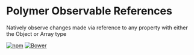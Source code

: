 # Polymer Observable References
Natively observe changes made via reference to any property with either the Object or Array type

[![npm](https://img.shields.io/npm/v/polymer-observable-references.svg?style=flat-square)](https://www.npmjs.com/package/polymer-observable-references) [![Bower](https://img.shields.io/bower/v/polymer-observable-references.svg?style=flat-square)](https://github.com/iainreid820/polymer-observable-references)
